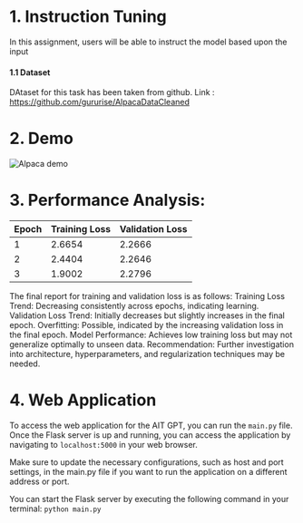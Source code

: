 # 1. Instruction Tuning
In this assignment, users will be able to instruct the model based upon the input

#### 1.1 Dataset
DAtaset for this task has been taken from github.
Link : https://github.com/gururise/AlpacaDataCleaned


# 2. Demo
![Alpaca demo](https://github.com/chaklam-silpasuwanchai/Python-fo-Natural-Language-Processing/assets/35591848/1d5a5eb8-ab2a-402d-9907-aa874849ee8c)


# 3. Performance Analysis:
| Epoch      | Training Loss |  Validation Loss | 
|------------|---------------|------------------|
| 1          | 2.6654        |  2.2666          | 
| 2          | 2.4404        | 2.2646           | 
| 3          | 1.9002        |2.2796            |


The final report for training and validation loss is as follows:
Training Loss Trend: Decreasing consistently across epochs, indicating learning.
Validation Loss Trend: Initially decreases but slightly increases in the final epoch.
Overfitting: Possible, indicated by the increasing validation loss in the final epoch.
Model Performance: Achieves low training loss but may not generalize optimally to unseen data.
Recommendation: Further investigation into architecture, hyperparameters, and regularization techniques may be needed.

# 4. Web Application
To access the web application for the AIT GPT, you can run the `main.py` file. Once the Flask server is up and running, you can access the application by navigating to `localhost:5000` in your web browser.

Make sure to update the necessary configurations, such as host and port settings, in the main.py file if you want to run the application on a different address or port.

You can start the Flask server by executing the following command in your terminal:
`python main.py`
